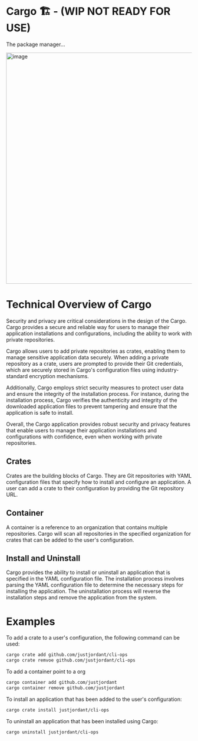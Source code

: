 # Cargo 🏗 - (WIP NOT READY FOR USE)
The package manager... 

<img width="627" alt="image" src="https://user-images.githubusercontent.com/38886930/233756499-0e429e9d-9180-4cd5-9754-dd8eb9c4ba8a.png">


# Technical Overview of Cargo
Security and privacy are critical considerations in the design of the Cargo. Cargo provides a secure and reliable way for users to manage their application installations and configurations, including the ability to work with private repositories.

Cargo allows users to add private repositories as crates, enabling them to manage sensitive application data securely. When adding a private repository as a crate, users are prompted to provide their Git credentials, which are securely stored in Cargo's configuration files using industry-standard encryption mechanisms.

Additionally, Cargo employs strict security measures to protect user data and ensure the integrity of the installation process. For instance, during the installation process, Cargo verifies the authenticity and integrity of the downloaded application files to prevent tampering and ensure that the application is safe to install.

Overall, the Cargo application provides robust security and privacy features that enable users to manage their application installations and configurations with confidence, even when working with private repositories.

## Crates
Crates are the building blocks of Cargo. They are Git repositories with YAML configuration files that specify how to install and configure an application. A user can add a crate to their configuration by providing the Git repository URL.

## Container
A container is a reference to an organization that contains multiple repositories. Cargo will scan all repositories in the specified organization for crates that can be added to the user's configuration.

## Install and Uninstall
Cargo provides the ability to install or uninstall an application that is specified in the YAML configuration file. The installation process involves parsing the YAML configuration file to determine the necessary steps for installing the application. The uninstallation process will reverse the installation steps and remove the application from the system.

# Examples
To add a crate to a user's configuration, the following command can be used:
```bash
cargo crate add github.com/justjordant/cli-ops
cargo crate remvoe github.com/justjordant/cli-ops

```
To add a container point to a org
```bash
cargo container add github.com/justjordant
cargo container remove github.com/justjordant
```

To install an application that has been added to the user's configuration:
```bash
cargo crate install justjordant/cli-ops
```

To uninstall an application that has been installed using Cargo:
```bash
cargo uninstall justjordant/cli-ops
```
